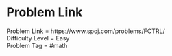 <h1>Problem Link</h1>
Problem Link = https://www.spoj.com/problems/FCTRL/
<br>
Difficulty Level = Easy
<br>
Problem Tag = #math
